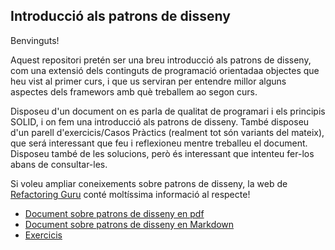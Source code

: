 ## Introducció als patrons de disseny

Benvinguts! 

Aquest repositori pretén ser una breu introducció als patrons de disseny, com una extensió dels continguts de programació orientadaa objectes que heu vist al primer curs, i que us serviran per entendre millor alguns aspectes dels framewors amb què treballem ao segon curs.

Disposeu d'un document on es parla de qualitat de programari i els principis SOLID, i on fem una introducció als patrons de disseny. També disposeu d'un parell d'exercicis/Casos Pràctics (realment tot són variants del mateix), que será interessant que feu i reflexioneu mentre treballeu el document. Disposeu també de les solucions, però és interessant que intenteu fer-los abans de consultar-les.

Si voleu ampliar coneixements sobre patrons de disseny, la web de [Refactoring Guru](https://refactoring.guru/es) conté moltíssima informació al respecte!

* [Document sobre patrons de disseny en pdf](PatronsDisseny.pdf)
* [Document sobre patrons de disseny en Markdown](PatronsDisseny.md)
* [Exercicis](Exercicis/)